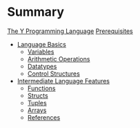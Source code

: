 # Summary

[The Y Programming Language](./pesca-lang.md)
[Prerequisites](./prerequisites.md)

- [Language Basics](./basics/README.md)
  - [Variables](./basics/variables.md)
  - [Arithmetic Operations]()
  - [Datatypes](./basics/types.md)
  - [Control Structures](./basics/control-structures.md)
- [Intermediate Language Features](./intermediate/README.md)
  - [Functions](./intermediate/functions.md)
  - [Structs](./intermediate/structs.md)
  - [Tuples]()
  - [Arrays]()
  - [References]()
